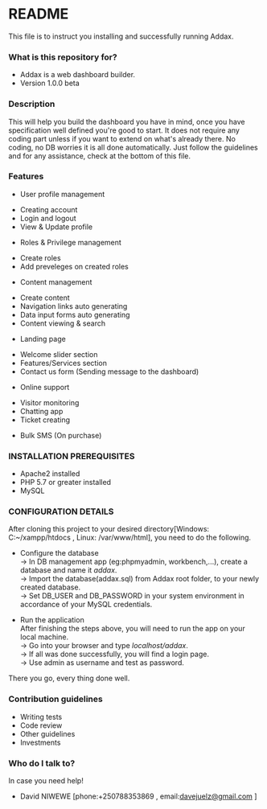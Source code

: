 # README #

This file is to instruct you installing and successfully running Addax.

### What is this repository for? ###

* Addax is a web dashboard builder.
* Version 1.0.0 beta

### Description ###
This will help you build the dashboard you have in mind, once you have specification well defined you're good to start.
It does not require any coding part unless if you want to extend on what's already there. No coding, no DB worries it is all done automatically. Just follow the guidelines  and for any assistance, check at the bottom of this file.

### Features ###
* User profile management 
- Creating account
- Login and logout
- View & Update profile

* Roles & Privilege management
- Create roles
- Add preveleges on created roles

* Content management
- Create content
- Navigation links auto generating
- Data input forms auto generating
- Content viewing & search

* Landing page
- Welcome slider section
- Features/Services section
- Contact us form (Sending message to the dashboard)

* Online support 
- Visitor monitoring
- Chatting app 
- Ticket creating

* Bulk SMS (On purchase)

### INSTALLATION PREREQUISITES ###

* Apache2 installed
* PHP 5.7 or greater installed
* MySQL

### CONFIGURATION DETAILS ###
After cloning this project to your desired directory[Windows: C:~/xampp/htdocs , Linux: /var/www/html], you need to do the following.  
  
* Configure the database  
-> In DB management app (eg:phpmyadmin, workbench,...), create a database and name it _addax_.   
-> Import the database(addax.sql) from Addax root folder, to your newly created database.  
-> Set DB_USER and DB_PASSWORD in your system environment in accordance of your MySQL credentials.

* Run the application  
After finishing the steps above, you will need to run the app on your local machine.  
-> Go into your browser and type _localhost/addax_.  
-> If all was done successfully, you will find a login page.   
-> Use admin as username and test as password.  
  
There you go, every thing done well.  
### Contribution guidelines ###  
  
* Writing tests  
* Code review  
* Other guidelines  
* Investments  
  
### Who do I talk to? ###  
In case you need help!  
  
* David NIWEWE [phone:+250788353869 , email:davejuelz@gmail.com ]